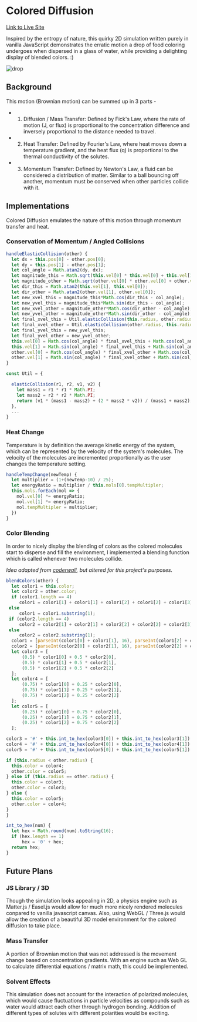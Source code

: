 # Colored Diffusion

[Link to Live Site](https://jaredtan.github.io/ColoredDiffusion/)

Inspired by the entropy of nature, this quirky 2D simulation written purely in vanilla JavaScript demonstrates the erratic motion a drop of food coloring undergoes when dispersed in a glass of water, while providing a delighting display of blended colors. :)

![drop](http://res.cloudinary.com/jaredtan/image/upload/v1501744324/Screen_Shot_2017-08-03_at_12.06.37_AM_ymjnsf.png)


## Background

This motion (Brownian motion) can be summed up in 3 parts -

+ 1) Diffusion / Mass Transfer: Defined by Fick's Law, where the rate of motion (J, or flux) is proportional to the concentration difference and inversely proportional to the distance needed to travel.

+ 2) Heat Transfer: Defined by Fourier's Law, where heat moves down a temperature gradient, and the heat flux (q) is proportional to the thermal conductivity of the solutes.

+ 3) Momentum Transfer: Defined by Newton's Law, a fluid can be considered a distribution of matter. Similar to a ball bouncing off another, momentum must be conserved when other particles collide with it.

## Implementations

Colored Diffusion emulates the nature of this motion through momentum transfer and heat.
### Conservation of Momentum / Angled Collisions
```javascript
handleElasticCollision(other) {
  let dx = this.pos[0] - other.pos[0];
  let dy = this.pos[1] - other.pos[1];
  let col_angle = Math.atan2(dy, dx);
  let magnitude_this = Math.sqrt(this.vel[0] * this.vel[0] + this.vel[1] * this.vel[1]);
  let magnitude_other = Math.sqrt(other.vel[0] * other.vel[0] + other.vel[1] * other.vel[1]);
  let dir_this = Math.atan2(this.vel[1], this.vel[0]);
  let dir_other = Math.atan2(other.vel[1], other.vel[0]);
  let new_xvel_this = magnitude_this*Math.cos(dir_this - col_angle);
  let new_yvel_this = magnitude_this*Math.sin(dir_this - col_angle);
  let new_xvel_other = magnitude_other*Math.cos(dir_other - col_angle);
  let new_yvel_other = magnitude_other*Math.sin(dir_other - col_angle);
  let final_xvel_this = Util.elasticCollision(this.radius, other.radius, new_xvel_this, new_xvel_other);
  let final_xvel_other = Util.elasticCollision(other.radius, this.radius, new_xvel_other, new_xvel_this);
  let final_yvel_this = new_yvel_this;
  let final_yvel_other = new_yvel_other;
  this.vel[0] = Math.cos(col_angle) * final_xvel_this + Math.cos(col_angle + Math.PI/2)*final_yvel_this;
  this.vel[1] = Math.sin(col_angle) * final_xvel_this + Math.sin(col_angle + Math.PI/2)*final_yvel_this;
  other.vel[0] = Math.cos(col_angle) * final_xvel_other + Math.cos(col_angle + Math.PI/2)*final_yvel_other;
  other.vel[1] = Math.sin(col_angle) * final_xvel_other + Math.sin(col_angle + Math.PI/2)*final_yvel_other;
}

const Util = {

  elasticCollision(r1, r2, v1, v2) {
    let mass1 = r1 * r1 * Math.PI;
    let mass2 = r2 * r2 * Math.PI;
    return (v1 * (mass1 - mass2) + (2 * mass2 * v2)) / (mass1 + mass2);
  },
  ...
}
```


### Heat Change
Temperature is by definition the average kinetic energy of the system, which can be represented by the velocity of the system's molecules. The velocity of the molecules are incremented proportionally as the user changes the temperature setting.

```javascript
handleTempChange(newTemp) {
  let multiplier = (1+(newTemp-10) / 25);
  let energyRatio = multiplier / this.mols[0].tempMultipler;
  this.mols.forEach(mol => {
    mol.vel[0] *= energyRatio;
    mol.vel[1] *= energyRatio;
    mol.tempMultipler = multiplier;
  })
}
```

### Color Blending

In order to nicely display the blending of colors as the colored molecules start to disperse and fill the environment, I implemented a blending function which is called whenever two molecules collide.

*Idea adapted from [coderwall](https://coderwall.com/p/z8uxzw/javascript-color-blender), but altered for this project's purposes.*

```javascript
blendColors(other) {
  let color1 = this.color;
  let color2 = other.color;
  if (color1.length == 4)
     color1 = color1[1] + color1[1] + color1[2] + color1[2] + color1[3] + color1[3];
 else
     color1 = color1.substring(1);
 if (color2.length == 4)
     color2 = color2[1] + color2[1] + color2[2] + color2[2] + color2[3] + color2[3];
 else
     color2 = color2.substring(1);
  color1 = [parseInt(color1[0] + color1[1], 16), parseInt(color1[2] + color1[3], 16), parseInt(color1[4] + color1[5], 16)];
  color2 = [parseInt(color2[0] + color2[1], 16), parseInt(color2[2] + color2[3], 16), parseInt(color2[4] + color2[5], 16)];
  let color3 = [
      (0.5) * color1[0] + 0.5 * color2[0],
      (0.5) * color1[1] + 0.5 * color2[1],
      (0.5) * color1[2] + 0.5 * color2[2]
  ];
  let color4 = [
      (0.75) * color1[0] + 0.25 * color2[0],
      (0.75) * color1[1] + 0.25 * color2[1],
      (0.75) * color1[2] + 0.25 * color2[2]
  ];
  let color5 = [
      (0.25) * color1[0] + 0.75 * color2[0],
      (0.25) * color1[1] + 0.75 * color2[1],
      (0.25) * color1[2] + 0.75 * color2[2]
  ];

color3 = '#' + this.int_to_hex(color3[0]) + this.int_to_hex(color3[1]) + this.int_to_hex(color3[2]);
color4 = '#' + this.int_to_hex(color4[0]) + this.int_to_hex(color4[1]) + this.int_to_hex(color4[2]);
color5 = '#' + this.int_to_hex(color5[0]) + this.int_to_hex(color5[1]) + this.int_to_hex(color5[2]);

if (this.radius < other.radius) {
  this.color = color4;
  other.color = color5;
} else if (this.radius == other.radius) {
  this.color = color3;
  other.color = color3;
} else {
  this.color = color5;
  other.color = color4;
}
}

int_to_hex(num) {
  let hex = Math.round(num).toString(16);
  if (hex.length == 1)
      hex = '0' + hex;
  return hex;
}


```

## Future Plans

### JS Library / 3D

Though the simulation looks appealing in 2D, a physics engine such as Matter.js / Easel.js would allow for much more nicely rendered molecules conpared to vanilla javascript canvas. Also, using WebGL / Three.js would allow the creation of a beautiful 3D model environment for the colored diffusion to take place.

### Mass Transfer

A portion of Brownian motion that was not addressed is the movement change based on concentration gradients. With an engine such as Web GL to calculate differential equations / matrix math, this could be implemented.

### Solvent Effects

This simulation does not account for the interaction of polarized molecules, which would cause fluctuations in particle velocities as compounds such as water would attract each other through hydrogen bonding. Addition of different types of solutes with different polarities would be exciting.
